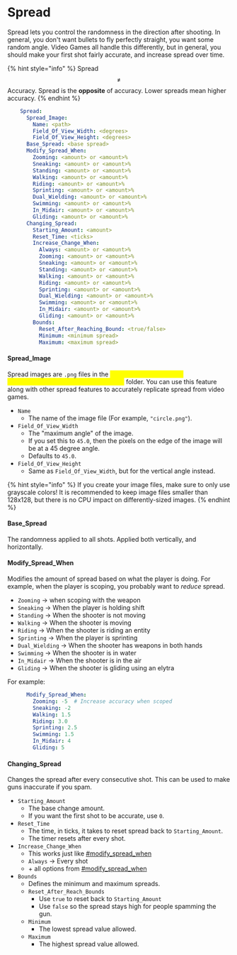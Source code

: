 # Spread

Spread lets you control the randomness in the direction after shooting. In general, you don't want bullets to fly perfectly straight, you want some random angle. Video Games all handle this differently, but in general, you should make your first shot fairly accurate, and increase spread over time.

{% hint style="info" %}
Spread $$\ne$$ Accuracy. Spread is the **opposite** of accuracy. Lower spreads mean higher accuracy.&#x20;
{% endhint %}

```yaml
    Spread:
      Spread_Image:
        Name: <path>
        Field_Of_View_Width: <degrees> 
        Field_Of_View_Height: <degrees> 
      Base_Spread: <base spread>
      Modify_Spread_When:
        Zooming: <amount> or <amount>%
        Sneaking: <amount> or <amount>%
        Standing: <amount> or <amount>%
        Walking: <amount> or <amount>%
        Riding: <amount> or <amount>%
        Sprinting: <amount> or <amount>%
        Dual_Wielding: <amount> or <amount>%
        Swimming: <amount> or <amount>%
        In_Midair: <amount> or <amount>%
        Gliding: <amount> or <amount>%
      Changing_Spread:
        Starting_Amount: <amount>
        Reset_Time: <ticks>
        Increase_Change_When:
          Always: <amount> or <amount>%
          Zooming: <amount> or <amount>%
          Sneaking: <amount> or <amount>%
          Standing: <amount> or <amount>%
          Walking: <amount> or <amount>%
          Riding: <amount> or <amount>%
          Sprinting: <amount> or <amount>%
          Dual_Wielding: <amount> or <amount>%
          Swimming: <amount> or <amount>%
          In_Midair: <amount> or <amount>%
          Gliding: <amount> or <amount>%
        Bounds:
          Reset_After_Reaching_Bound: <true/false>
          Minimum: <minimum spread>
          Maximum: <maximum spread>
```

#### Spread\_Image

Spread images are `.png` files in the <mark style="color:yellow;">**your server -> plugins -> WeaponMechanics -> spread\_patterns**</mark> folder. You can use this feature along with other spread features to accurately replicate spread from video games.

* `Name`
  * The name of the image file (For example, `"circle.png"`).&#x20;
* `Field_Of_View_Width`
  * The "maximum angle" of the image.&#x20;
  * If you set this to `45.0`, then the pixels on the edge of the image will be at a 45 degree angle.&#x20;
  * Defaults to `45.0`.
* `Field_Of_View_Height`
  * Same as `Field_Of_View_Width`, but for the vertical angle instead.

{% hint style="info" %}
If you create your image files, make sure to only use grayscale colors! It is recommended to keep image files smaller than 128x128, but there is no CPU impact on differently-sized images.
{% endhint %}

#### Base\_Spread

The randomness applied to all shots. Applied both vertically, and horizontally.&#x20;

#### Modify\_Spread\_When

Modifies the amount of spread based on what the player is doing. For example, when the player is scoping, you probably want to _reduce_ spread.

* `Zooming` -> when scoping with the weapon
* `Sneaking` -> When the player is holding shift
* `Standing` -> When the shooter is not moving
* `Walking` -> When the shooter is moving
* `Riding` -> When the shooter is riding an entity
* `Sprinting` -> When the player is sprinting
* `Dual_Wielding` -> When the shooter has weapons in both hands
* `Swimming` -> When the shooter is in water
* `In_Midair` -> When the shooter is in the air
* `Gliding` -> When the shooter is gliding using an elytra

For example:

```yaml
      Modify_Spread_When:
        Zooming: -5  # Increase accuracy when scoped
        Sneaking: -2
        Walking: 1.5
        Riding: 3.0
        Sprinting: 2.5
        Swimming: 1.5
        In_Midair: 4
        Gliding: 5
```

#### Changing\_Spread

Changes the spread after every consecutive shot. This can be used to make guns inaccurate if you spam.&#x20;

* `Starting_Amount`
  * The base change amount.
  * If you want the first shot to be accurate, use `0`.&#x20;
* `Reset_Time`
  * The time, in ticks, it takes to reset spread back to `Starting_Amount`.
  * The timer resets after every shot.
* `Increase_Change_When`
  * This works just like [#modify\_spread\_when](spread.md#modify\_spread\_when "mention")
  * `Always` -> Every shot
  * \+ all options from [#modify\_spread\_when](spread.md#modify\_spread\_when "mention")
* `Bounds`
  * Defines the minimum and maximum spreads.
  * `Reset_After_Reach_Bounds`
    * Use `true` to reset back to `Starting_Amount`
    * Use `false` so the spread stays high for people spamming the gun.
  * `Minimum`
    * The lowest spread value allowed.
  * `Maximum`
    * The highest spread value allowed.
